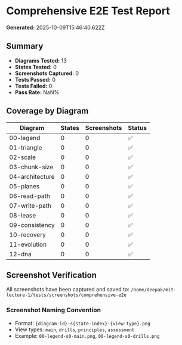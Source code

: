 # Comprehensive E2E Test Report

**Generated:** 2025-10-09T15:46:40.622Z

## Summary

- **Diagrams Tested:** 13
- **States Tested:** 0
- **Screenshots Captured:** 0
- **Tests Passed:** 0
- **Tests Failed:** 0
- **Pass Rate:** NaN%

## Coverage by Diagram

| Diagram | States | Screenshots | Status |
|---------|--------|-------------|--------|
| 00-legend | 0 | 0 | ✅ |
| 01-triangle | 0 | 0 | ✅ |
| 02-scale | 0 | 0 | ✅ |
| 03-chunk-size | 0 | 0 | ✅ |
| 04-architecture | 0 | 0 | ✅ |
| 05-planes | 0 | 0 | ✅ |
| 06-read-path | 0 | 0 | ✅ |
| 07-write-path | 0 | 0 | ✅ |
| 08-lease | 0 | 0 | ✅ |
| 09-consistency | 0 | 0 | ✅ |
| 10-recovery | 0 | 0 | ✅ |
| 11-evolution | 0 | 0 | ✅ |
| 12-dna | 0 | 0 | ✅ |

## Screenshot Verification

All screenshots have been captured and saved to:
`/home/deepak/mit-lecture-1/tests/screenshots/comprehensive-e2e`

### Screenshot Naming Convention
- Format: `{diagram-id}-s{state-index}-{view-type}.png`
- View types: `main`, `drills`, `principles`, `assessment`
- Example: `00-legend-s0-main.png`, `00-legend-s0-drills.png`

